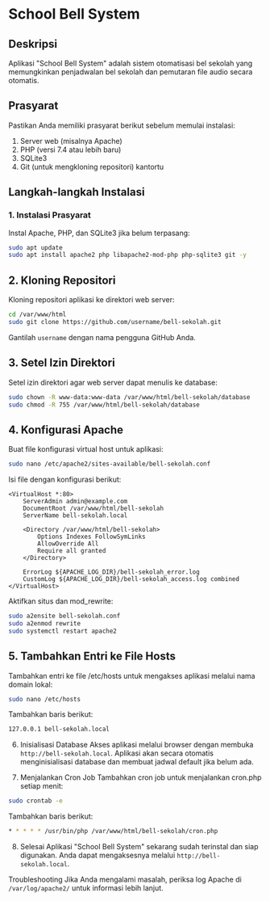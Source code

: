 # School Bell System

## Deskripsi
Aplikasi "School Bell System" adalah sistem otomatisasi bel sekolah yang memungkinkan penjadwalan bel sekolah dan pemutaran file audio secara otomatis.

## Prasyarat
Pastikan Anda memiliki prasyarat berikut sebelum memulai instalasi:
1. Server web (misalnya Apache)
2. PHP (versi 7.4 atau lebih baru)
3. SQLite3
4. Git (untuk mengkloning repositori)
kantortu

## Langkah-langkah Instalasi

### 1. Instalasi Prasyarat
Instal Apache, PHP, dan SQLite3 jika belum terpasang:

```sh
sudo apt update
sudo apt install apache2 php libapache2-mod-php php-sqlite3 git -y
```

## 2. Kloning Repositori
Kloning repositori aplikasi ke direktori web server:
```sh
cd /var/www/html
sudo git clone https://github.com/username/bell-sekolah.git
```

Gantilah `username` dengan nama pengguna GitHub Anda.

## 3. Setel Izin Direktori
Setel izin direktori agar web server dapat menulis ke database:
```sh
sudo chown -R www-data:www-data /var/www/html/bell-sekolah/database
sudo chmod -R 755 /var/www/html/bell-sekolah/database
```
## 4. Konfigurasi Apache
Buat file konfigurasi virtual host untuk aplikasi:
```sh
sudo nano /etc/apache2/sites-available/bell-sekolah.conf
```
Isi file dengan konfigurasi berikut:
```
<VirtualHost *:80>
    ServerAdmin admin@example.com
    DocumentRoot /var/www/html/bell-sekolah
    ServerName bell-sekolah.local

    <Directory /var/www/html/bell-sekolah>
        Options Indexes FollowSymLinks
        AllowOverride All
        Require all granted
    </Directory>

    ErrorLog ${APACHE_LOG_DIR}/bell-sekolah_error.log
    CustomLog ${APACHE_LOG_DIR}/bell-sekolah_access.log combined
</VirtualHost>
```

Aktifkan situs dan mod_rewrite:
```sh
sudo a2ensite bell-sekolah.conf
sudo a2enmod rewrite
sudo systemctl restart apache2
```

## 5. Tambahkan Entri ke File Hosts
Tambahkan entri ke file /etc/hosts untuk mengakses aplikasi melalui nama domain lokal:
```sh
sudo nano /etc/hosts
```

Tambahkan baris berikut:
```sh
127.0.0.1 bell-sekolah.local
```

6. Inisialisasi Database
Akses aplikasi melalui browser dengan membuka `http://bell-sekolah.local`. Aplikasi akan secara otomatis menginisialisasi database dan membuat jadwal default jika belum ada.

7. Menjalankan Cron Job
Tambahkan cron job untuk menjalankan cron.php setiap menit:
```sh
sudo crontab -e
```
Tambahkan baris berikut:
```sh
* * * * * /usr/bin/php /var/www/html/bell-sekolah/cron.php
```

8. Selesai
Aplikasi "School Bell System" sekarang sudah terinstal dan siap digunakan. Anda dapat mengaksesnya melalui `http://bell-sekolah.local`.

Troubleshooting
Jika Anda mengalami masalah, periksa log Apache di `/var/log/apache2/` untuk informasi lebih lanjut.
